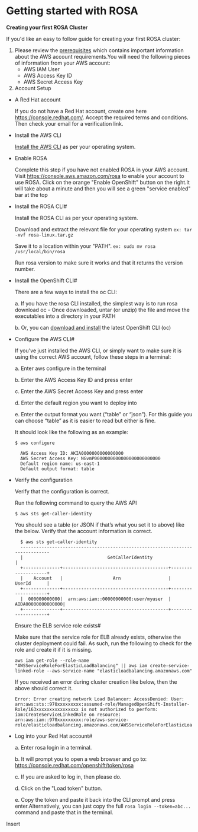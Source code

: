 # Getting started with ROSA
**Creating your first ROSA Cluster**

If you'd like an easy to follow guide for creating your first ROSA cluster:

1. Please review the [prerequisites](https://github.com/nedoshi/Red-Hat-OpenShift-Service-on-AWS/blob/main/prerequisites.md) which contains important information about the AWS account requirements.You will need the following pieces of information from your AWS account:
    - AWS IAM User
    - AWS Access Key ID
    - AWS Secret Access Key
2. Account Setup
* A Red Hat account

  If you do not have a Red Hat account, create one here https://console.redhat.com/. Accept the required terms and conditions. Then check your email for a verification link.
  
* Install the AWS CLI

  [Install the AWS CLI](https://aws.amazon.com/cli/) as per your operating system.
  
* Enable ROSA

  Complete this step if you have not enabled ROSA in your AWS account.
  Visit https://console.aws.amazon.com/rosa to enable your account to use ROSA.
  Click on the orange "Enable OpenShift" button on the right.It will take about a minute and then you will see a green "service enabled" bar at the top

* Install the ROSA CLI#

  Install the ROSA CLI as per your operating system.
  
  Download and extract the relevant file for your operating system
  ```ex: tar -xvf rosa-linux.tar.gz```
  
  Save it to a location within your "PATH".
  ```ex: sudo mv rosa /usr/local/bin/rosa```
  
  Run rosa version to make sure it works and that it returns the version number.
  
* Install the OpenShift CLI#

  There are a few ways to install the oc CLI:

    a. If you have the rosa CLI installed, the simplest way is to run rosa download oc
          - Once downloaded, untar (or unzip) the file and move the executables into a directory in your PATH

    b. Or, you can [download and install](https://docs.openshift.com/container-platform/4.9/cli_reference/openshift_cli/getting-started-cli.html#installing-openshift-cli) the latest OpenShift CLI (oc)

* Configure the AWS CLI#

  If you've just installed the AWS CLI, or simply want to make sure it is using the correct AWS account, follow these steps in a terminal:
  
    a. Enter aws configure in the terminal
    
    b. Enter the AWS Access Key ID and press enter
    
    c. Enter the AWS Secret Access Key and press enter
    
    d. Enter the default region you want to deploy into
    
    e. Enter the output format you want (“table” or “json”). 
    For this guide you can choose “table” as it is easier to read but either is fine.
    
    It should look like the following as an example:
    
    ```$ aws configure```
    
        AWS Access Key ID: AKIA0000000000000000
        AWS Secret Access Key: NGvmP0000000000000000000000000
        Default region name: us-east-1
        Default output format: table
        
* Verify the configuration

  Verify that the configuration is correct.

  Run the following command to query the AWS API
  
    ```$ aws sts get-caller-identity```
    
  You should see a table (or JSON if that’s what you set it to above) like the below. Verify that the account information is correct.
        
        $ aws sts get-caller-identity
        ------------------------------------------------------------------------------
        |                                GetCallerIdentity                           |
        +--------------+----------------------------------------+--------------------+
        |    Account   |                   Arn                  |        UserId      |
        +--------------+----------------------------------------+--------------------+
        |  000000000000|  arn:aws:iam::00000000000:user/myuser  |  AIDA00000000000000|
        +--------------+----------------------------------------+--------------------+
   
   Ensure the ELB service role exists#

   Make sure that the service role for ELB already exists, otherwise the cluster deployment could fail. As such, run the following to check for the role and create it if it is missing.

    ```
    aws iam get-role --role-name "AWSServiceRoleForElasticLoadBalancing" || aws iam create-service-linked-role --aws-service-name "elasticloadbalancing.amazonaws.com" 
    ```

  If you received an error during cluster creation like below, then the above should correct it.

    ```
    Error: Error creating network Load Balancer: AccessDenied: User: arn:aws:sts::970xxxxxxxxx:assumed-role/ManagedOpenShift-Installer-Role/163xxxxxxxxxxxxxxxx is not authorized to perform: iam:CreateServiceLinkedRole on resource: arn:aws:iam::970xxxxxxxxx:role/aws-service-role/elasticloadbalancing.amazonaws.com/AWSServiceRoleForElasticLoadBalancing" 
    ```

*  Log into your Red Hat account#

      a. Enter rosa login in a terminal.
      
      b. It will prompt you to open a web browser and go to: https://console.redhat.com/openshift/token/rosa
      
      c. If you are asked to log in, then please do.
      
      d. Click on the "Load token" button.
      
      e. Copy the token and paste it back into the CLI prompt and press enter.Alternatively, you can just copy the full ```rosa login --token=abc... ```command and paste that in the terminal.

Insert